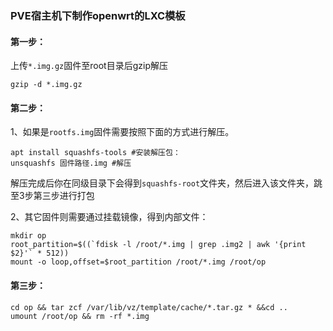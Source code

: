 ### PVE宿主机下制作openwrt的LXC模板

#### 第一步：

上传`*.img.gz`固件至root目录后gzip解压

```
gzip -d *.img.gz
```

#### 第二步：

1、如果是`rootfs.img`固件需要按照下面的方式进行解压。

```
apt install squashfs-tools #安装解压包：
unsquashfs 固件路径.img #解压
```

解压完成后你在同级目录下会得到`squashfs-root`文件夹，然后进入该文件夹，跳至3步第三步进行打包

2、其它固件则需要通过挂载镜像，得到内部文件：

```
mkdir op
root_partition=$((`fdisk -l /root/*.img | grep .img2 | awk '{print $2}'` * 512))
mount -o loop,offset=$root_partition /root/*.img /root/op
```

#### 第三步：

```
cd op && tar zcf /var/lib/vz/template/cache/*.tar.gz * &&cd ..
umount /root/op && rm -rf *.img
```

